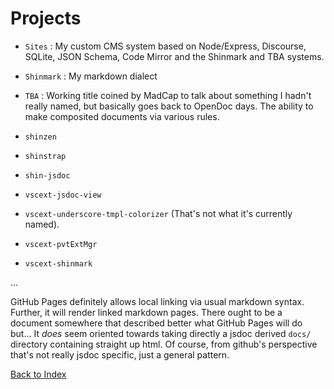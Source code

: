 # Projects

- `Sites` : My custom CMS system based on Node/Express, Discourse, SQLite, JSON Schema, Code Mirror and the Shinmark and TBA systems.
- `Shinmark` : My markdown dialect
- `TBA` : Working title coined by MadCap to talk about something I hadn't really named, but basically goes back to OpenDoc days.  The ability to make composited documents via various rules.

- `shinzen`
- `shinstrap`
- `shin-jsdoc`
- `vscext-jsdoc-view`
- `vscext-underscore-tmpl-colorizer` (That's not what it's currently named).
- `vscext-pvtExtMgr`
- `vscext-shinmark`

...

GitHub Pages definitely allows local linking via usual markdown syntax.  Further, it will render linked markdown pages.  There ought to be a document somewhere that described better what GitHub Pages will do but...  It *does* seem oriented towards taking directly a jsdoc derived `docs/` directory containing straight up html.  Of course, from github's perspective that's not really jsdoc specific, just a general pattern.

[Back to Index](README.md)
